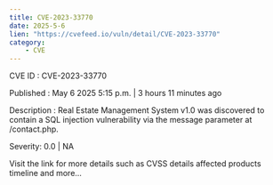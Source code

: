 ```yaml
---
title: CVE-2023-33770
date: 2025-5-6
lien: "https://cvefeed.io/vuln/detail/CVE-2023-33770"
category:
    - CVE
---
```


CVE ID : CVE-2023-33770

Published :  May 6
2025
5:15 p.m. | 3 hours
11 minutes ago

Description : Real Estate Management System v1.0 was discovered to contain a SQL injection vulnerability via the message parameter at /contact.php.

Severity: 0.0 | NA

Visit the link for more details
such as CVSS details
affected products
timeline
and more...
